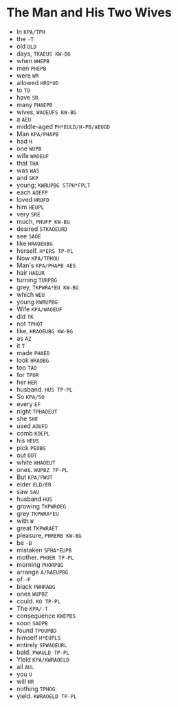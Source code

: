 # The Man and His Two Wives

* In `KPA/TPH`
* the `-T`
* old `OLD`
* days, `TKAEUS KW-BG`
* when `WHEPB`
* men `PHEPB`
* were `WR`
* allowed `HRO*UD`
* to `TO`
* have `SR`
* many `PHAEPB`
* wives, `WAOEUFS KW-BG`
* a `AEU`
* middle-aged `PH*EULD/H-PB/AEUGD`
* Man `KPA/PHAPB`
* had `H`
* one `WUPB`
* wife `WAOEUF`
* that `THA`
* was `WAS`
* and `SKP`
* young; `KWRUPBG STPH*FPLT`
* each `AOEFP`
* loved `HROFD`
* him `HEUPL`
* very `SRE`
* much, `PHUFP KW-BG`
* desired `STKAOEURD`
* see `SAOE`
* like `HRAOEUBG`
* herself. `H*ERS TP-PL`
* Now `KPA/TPHOU`
* Man's `KPA/PHAPB AES`
* hair `HAEUR`
* turning `TURPBG`
* grey, `TKPWRA*EU KW-BG`
* which `WEU`
* young `KWRUPBG`
* Wife `KPA/WAOEUF`
* did `TK`
* not `TPHOT`
* like, `HRAOEUBG KW-BG`
* as `AZ`
* it `T`
* made `PHAED`
* look `HRAOBG`
* too `TAO`
* for `TPOR`
* her `HER`
* husband. `HUS TP-PL`
* So `KPA/SO`
* every `EF`
* night `TPHAOEUT`
* she `SHE`
* used `AOUFD`
* comb `KOEPL`
* his `HEUS`
* pick `PEUBG`
* out `OUT`
* white `WHAOEUT`
* ones. `WUPBZ TP-PL`
* But `KPA/PWUT`
* elder `ELD/ER`
* saw `SAU`
* husband `HUS`
* growing `TKPWROEG`
* grey `TKPWRA*EU`
* with `W`
* great `TKPWRAET`
* pleasure, `PHRERB KW-BG`
* be `-B`
* mistaken `SPHA*EUPB`
* mother. `PHOER TP-PL`
* morning `PHORPBG`
* arrange `A/RAEUPBG`
* of `-F`
* black `PWHRABG`
* ones `WUPBZ`
* could. `KO TP-PL`
* The `KPA/-T`
* consequence `KWEPBS`
* soon `SAOPB`
* found `TPOUPBD`
* himself `H*EUPLS`
* entirely `SPWAOEURL`
* bald. `PWAULD TP-PL`
* Yield `KPA/KWRAOELD`
* all `AUL`
* you `U`
* will `HR`
* nothing `TPHOG`
* yield. `KWRAOELD TP-PL`
